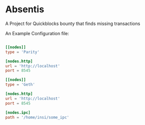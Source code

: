 # Absentis
A Project for Quickblocks bounty that finds missing transactions



An Example Configuration file:

```toml

[[nodes]]
type = 'Parity'

[nodes.http]
url = 'http://localhost'
port = 8545

[[nodes]]
type = 'Geth'

[nodes.http]
url = 'http://localhost'
port = 8545

[nodes.ipc]
path = '/home/insi/some_ipc'

```
